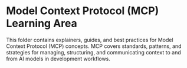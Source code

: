 # Model Context Protocol (MCP) Learning Area

This folder contains explainers, guides, and best practices for Model Context Protocol (MCP) concepts. MCP covers standards, patterns, and strategies for managing, structuring, and communicating context to and from AI models in development workflows. 